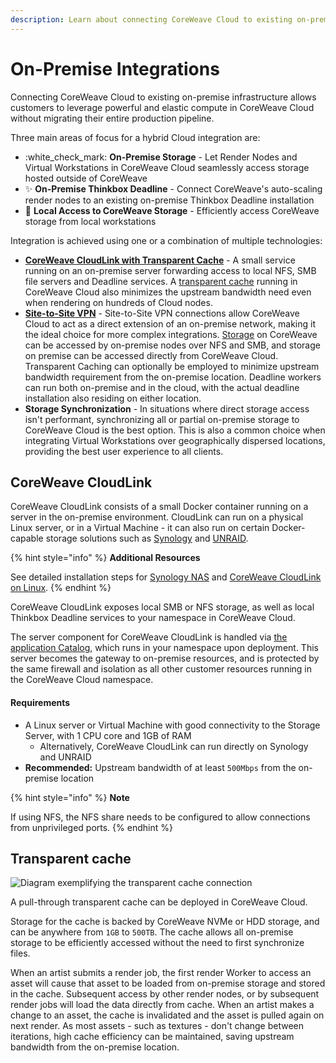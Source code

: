 ```yaml
---
description: Learn about connecting CoreWeave Cloud to existing on-premise infrastructure
---
```


# On-Premise Integrations

Connecting CoreWeave Cloud to existing on-premise infrastructure allows customers to leverage powerful and elastic compute in CoreWeave Cloud without migrating their entire production pipeline.

Three main areas of focus for a hybrid Cloud integration are:

* :white\_check\_mark: **On-Premise Storage** - Let Render Nodes and Virtual Workstations in CoreWeave Cloud seamlessly access storage hosted outside of CoreWeave
* :sparkles: **On-Premise Thinkbox Deadline** - Connect CoreWeave's auto-scaling render nodes to an existing on-premise Thinkbox Deadline installation
* :muscle: **Local Access to CoreWeave Storage** - Efficiently access CoreWeave storage from local workstations

Integration is achieved using one or a combination of multiple technologies:

* [**CoreWeave CloudLink with Transparent Cache**](./#coreweave-cloudlink) - A small service running on an on-premise server forwarding access to local NFS, SMB file servers and Deadline services. A [transparent cache](./#transparent-cache-for-cloudlink) running in CoreWeave Cloud also minimizes the upstream bandwidth need even when rendering on hundreds of Cloud nodes.
* [**Site-to-Site VPN**](../../../coreweave-kubernetes/networking/site-to-site-connections/site-to-site-vpn/) - Site-to-Site VPN connections allow CoreWeave Cloud to act as a direct extension of an on-premise network, making it the ideal choice for more complex integrations. [Storage](../../../virtual-servers/virtual-server-configuration-options/storage.md) on CoreWeave can be accessed by on-premise nodes over NFS and SMB, and storage on premise can be accessed directly from CoreWeave Cloud. Transparent Caching can optionally be employed to minimize upstream bandwidth requirement from the on-premise location. Deadline workers can run both on-premise and in the cloud, with the actual deadline installation also residing on either location.
* **Storage Synchronization** - In situations where direct storage access isn't performant, synchronizing all or partial on-premise storage to CoreWeave Cloud is the best option. This is also a common choice when integrating Virtual Workstations over geographically dispersed locations, providing the best user experience to all clients.

## CoreWeave CloudLink

CoreWeave CloudLink consists of a small Docker container running on a server in the on-premise environment. CloudLink can run on a physical Linux server, or in a Virtual Machine - it can also run on certain Docker-capable storage solutions such as [Synology](https://www.synology.com/en-us) and [UNRAID](https://unraid.net).&#x20;

{% hint style="info" %}
**Additional Resources**

See detailed installation steps for [Synology NAS](synology-nas.md) and [CoreWeave CloudLink on Linux](linux.md).
{% endhint %}

CoreWeave CloudLink exposes local SMB or NFS storage, as well as local Thinkbox Deadline services to your namespace in CoreWeave Cloud.

The server component for CoreWeave CloudLink is handled via [the application Catalog](https://apps.coreweave.com/), which runs in your namespace upon deployment. This server becomes the gateway to on-premise resources, and is protected by the same firewall and isolation as all other customer resources running in the CoreWeave Cloud namespace.

#### Requirements

* A Linux server or Virtual Machine with good connectivity to the Storage Server, with 1 CPU core and 1GB of RAM
  * Alternatively, CoreWeave CloudLink can run directly on Synology and UNRAID
* **Recommended:** Upstream bandwidth of at least `500Mbps` from the on-premise location

{% hint style="info" %}
**Note**

If using NFS, the NFS share needs to be configured to allow connections from unprivileged ports.
{% endhint %}

## Transparent cache

![Diagram exemplifying the transparent cache connection](../../../.gitbook/assets/111335067-772be780-864a-11eb-949c-56ece0902a9d.png)

A pull-through transparent cache can be deployed in CoreWeave Cloud.

Storage for the cache is backed by CoreWeave NVMe or HDD storage, and can be anywhere from `1GB` to `500TB`. The cache allows all on-premise storage to be efficiently accessed without the need to first synchronize files.

When an artist submits a render job, the first render Worker to access an asset will cause that asset to be loaded from on-premise storage and stored in the cache. Subsequent access by other render nodes, or by subsequent render jobs will load the data directly from cache. When an artist makes a change to an asset, the cache is invalidated and the asset is pulled again on next render. As most assets - such as textures - don't change between iterations, high cache efficiency can be maintained, saving upstream bandwidth from the on-premise location.
